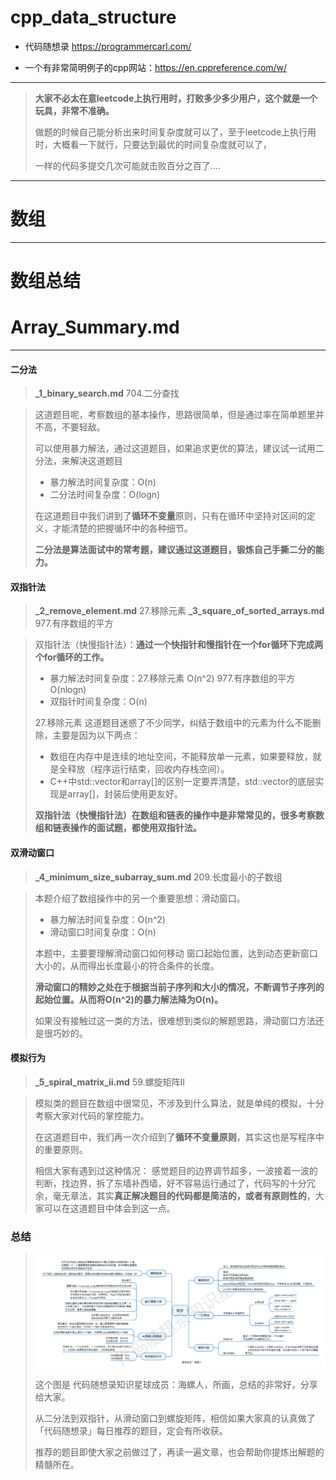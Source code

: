 # cpp_data_structure 

* 代码随想录 https://programmercarl.com/

* 一个有非常简明例子的cpp网站：https://en.cppreference.com/w/

--------------------------------------------------------------------------------
> **大家不必太在意leetcode上执行用时，打败多少多少用户，这个就是一个玩具，非常不准确。**
> 
> 做题的时候自己能分析出来时间复杂度就可以了，至于leetcode上执行用时，大概看一下就行，只要达到最优的时间复杂度就可以了，
> 
> 一样的代码多提交几次可能就击败百分之百了....
--------------------------------------------------------------------------------

# 数组

--------------------------------------------------------------------------------

# 数组总结

# Array_Summary.md

--------------------------------------------------------------------------------

#### 二分法 

>  **_1_binary_search.md**  704.二分查找

> 这道题目呢，考察数组的基本操作，思路很简单，但是通过率在简单题里并不高，不要轻敌。
> 
> 可以使用暴力解法，通过这道题目，如果追求更优的算法，建议试一试用二分法，来解决这道题目
> * 暴力解法时间复杂度：O(n)
> * 二分法时间复杂度：O(logn)
> 
> 在这道题目中我们讲到了**循环不变量**原则，只有在循环中坚持对区间的定义，才能清楚的把握循环中的各种细节。
> 
> **二分法是算法面试中的常考题，建议通过这道题目，锻炼自己手撕二分的能力。**
> 
>

#### 双指针法 
> **_2_remove_element.md**               27.移除元素
> **_3_square_of_sorted_arrays.md**      977.有序数组的平方

> 双指针法（快慢指针法）：**通过一个快指针和慢指针在一个for循环下完成两个for循环的工作。**
> 
> * 暴力解法时间复杂度：27.移除元素 O(n^2)  977.有序数组的平方 O(nlogn) 
> * 双指针时间复杂度：O(n)
> 
> 27.移除元素 这道题目迷惑了不少同学，纠结于数组中的元素为什么不能删除，主要是因为以下两点：
> * 数组在内存中是连续的地址空间，不能释放单一元素，如果要释放，就是全释放（程序运行结束，回收内存栈空间）。
> * C++中std::vector和array[]的区别一定要弄清楚，std::vector的底层实现是array[]，封装后使用更友好。
> 
> **双指针法（快慢指针法）在数组和链表的操作中是非常常见的，很多考察数组和链表操作的面试题，都使用双指针法。**
>
> 

#### 双滑动窗口
> **_4_minimum_size_subarray_sum.md**     209.长度最小的子数组

> 本题介绍了数组操作中的另一个重要思想：滑动窗口。
> * 暴力解法时间复杂度：O(n^2)
> * 滑动窗口时间复杂度：O(n)
> 
> 本题中，主要要理解滑动窗口如何移动 窗口起始位置，达到动态更新窗口大小的，从而得出长度最小的符合条件的长度。
> 
> **滑动窗口的精妙之处在于根据当前子序列和大小的情况，不断调节子序列的起始位置。从而将O(n^2)的暴力解法降为O(n)。**
> 
> 如果没有接触过这一类的方法，很难想到类似的解题思路，滑动窗口方法还是很巧妙的。
>

#### 模拟行为
> **_5_spiral_matrix_ii.md**   59.螺旋矩阵II

> 模拟类的题目在数组中很常见，不涉及到什么算法，就是单纯的模拟，十分考察大家对代码的掌控能力。
> 
> 在这道题目中，我们再一次介绍到了**循环不变量原则**，其实这也是写程序中的重要原则。
> 
> 相信大家有遇到过这种情况： 感觉题目的边界调节超多，一波接着一波的判断，找边界，拆了东墙补西墙，好不容易运行通过了，代码写的十分冗余，毫无章法，其实**真正解决题目的代码都是简洁的，或者有原则性的**，大家可以在这道题目中体会到这一点。
> 
> 

### 总结
> 
> <div align=center>
> <img src="./images/summary.png" style="zoom:100%;"/>
> </div>
> 
> 这个图是 代码随想录知识星球成员：海螺人，所画，总结的非常好，分享给大家。
> 
> 从二分法到双指针，从滑动窗口到螺旋矩阵，相信如果大家真的认真做了「代码随想录」每日推荐的题目，定会有所收获。
> 
> 推荐的题目即使大家之前做过了，再读一遍文章，也会帮助你提炼出解题的精髓所在。
> 
